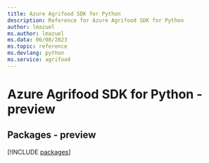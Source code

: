 ```yaml
---
title: Azure Agrifood SDK for Python
description: Reference for Azure Agrifood SDK for Python
author: lmazuel
ms.author: lmazuel
ms.data: 06/08/2023
ms.topic: reference
ms.devlang: python
ms.service: agrifood
---
```

# Azure Agrifood SDK for Python - preview
## Packages - preview
[!INCLUDE [packages](agrifood-index.md)]